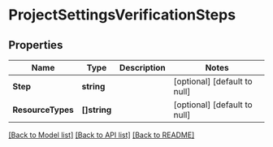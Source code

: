# ProjectSettingsVerificationSteps

## Properties
Name | Type | Description | Notes
------------ | ------------- | ------------- | -------------
**Step** | **string** |  | [optional] [default to null]
**ResourceTypes** | **[]string** |  | [optional] [default to null]

[[Back to Model list]](../README.md#documentation-for-models) [[Back to API list]](../README.md#documentation-for-api-endpoints) [[Back to README]](../README.md)

